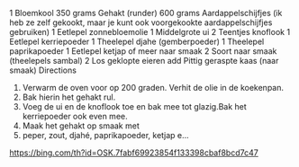 1 
Bloemkool
350 grams
Gehakt (runder)
600 grams
Aardappelschijfjes (ik heb ze zelf gekookt, maar je kunt ook voorgekookte aardappelschijfjes gebruiken)
1 
Eetlepel zonnebloemolie
1 
Middelgrote ui
2 
Teentjes knoflook
1 
Eetlepel kerriepoeder
1 
Theelepel djahe (gemberpoeder)
1 
Theelepel paprikapoeder
1 
Eetlepel ketjap of meer naar smaak
2 
Soort naar smaak (theelepels sambal)
2 
Los geklopte eieren
add 
Pittig geraspte kaas (naar smaak)
Directions
1. Verwarm de oven voor op 200 graden. Verhit de olie in de koekenpan.
2. Bak hierin het gehakt rul.
3. Voeg de ui en de knoflook toe en bak mee tot glazig.Bak het kerriepoeder ook even mee.
4. Maak het gehakt op smaak met
5. peper, zout, djahé, paprikapoeder, ketjap e...

https://bing.com/th?id=OSK.7fabf69923854f133398cbaf8bcd7c47